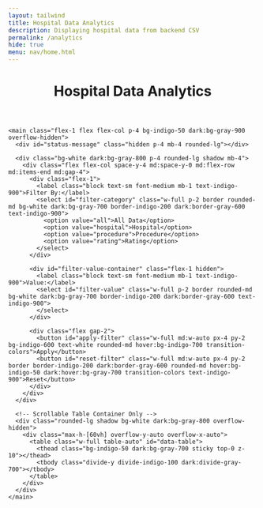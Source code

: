 ```yaml
---
layout: tailwind 
title: Hospital Data Analytics
description: Displaying hospital data from backend CSV
permalink: /analytics
hide: true
menu: nav/home.html
---
```


<style>
  html, body {
    overflow: hidden;
  }
</style>

<div class="min-h-screen bg-indigo-50 dark:bg-gray-900 text-gray-900 dark:text-gray-100">
  <div class="flex flex-col min-h-screen">
    <header class="bg-white dark:bg-gray-800 p-4 shadow-sm">
      <h1 class="text-2xl font-bold text-center text-indigo-900">Hospital Data Analytics</h1>
    </header>

    <main class="flex-1 flex flex-col p-4 bg-indigo-50 dark:bg-gray-900 overflow-hidden">
      <div id="status-message" class="hidden p-4 mb-4 rounded-lg"></div>

      <div class="bg-white dark:bg-gray-800 p-4 rounded-lg shadow mb-4">
        <div class="flex flex-col space-y-4 md:space-y-0 md:flex-row md:items-end md:gap-4">
          <div class="flex-1">
            <label class="block text-sm font-medium mb-1 text-indigo-900">Filter By:</label>
            <select id="filter-category" class="w-full p-2 border rounded-md bg-white dark:bg-gray-700 border-indigo-200 dark:border-gray-600 text-indigo-900">
              <option value="all">All Data</option>
              <option value="hospital">Hospital</option>
              <option value="procedure">Procedure</option>
              <option value="rating">Rating</option>
            </select>
          </div>

          <div id="filter-value-container" class="flex-1 hidden">
            <label class="block text-sm font-medium mb-1 text-indigo-900">Value:</label>
            <select id="filter-value" class="w-full p-2 border rounded-md bg-white dark:bg-gray-700 border-indigo-200 dark:border-gray-600 text-indigo-900">
            </select>
          </div>

          <div class="flex gap-2">
            <button id="apply-filter" class="w-full md:w-auto px-4 py-2 bg-indigo-600 text-white rounded-md hover:bg-indigo-700 transition-colors">Apply</button>
            <button id="reset-filter" class="w-full md:w-auto px-4 py-2 border border-indigo-200 dark:border-gray-600 rounded-md hover:bg-indigo-50 dark:hover:bg-gray-700 transition-colors text-indigo-900">Reset</button>
          </div>
        </div>
      </div>

      <!-- Scrollable Table Container Only -->
      <div class="rounded-lg shadow bg-white dark:bg-gray-800 overflow-hidden">
        <div class="max-h-[60vh] overflow-y-auto overflow-x-auto">
          <table class="w-full table-auto" id="data-table">
            <thead class="bg-indigo-50 dark:bg-gray-700 sticky top-0 z-10"></thead>
            <tbody class="divide-y divide-indigo-100 dark:divide-gray-700"></tbody>
          </table>
        </div>
      </div>
    </main>
  </div>
</div>

<script type="module">
import { pythonURI, fetchOptions } from '{{site.baseurl}}/assets/js/api/config.js';

document.addEventListener('DOMContentLoaded', async () => {
  const statusEl = document.getElementById('status-message');
  const tableHead = document.querySelector("#data-table thead");
  const tableBody = document.querySelector("#data-table tbody");
  const filterCategory = document.getElementById('filter-category');
  const filterValue = document.getElementById('filter-value');
  const filterValueContainer = document.getElementById('filter-value-container');
  const applyFilter = document.getElementById('apply-filter');
  const resetFilter = document.getElementById('reset-filter');
  
  let allData = [];
  let filteredData = [];

  // Show loading state
  function showLoading(message) {
    statusEl.textContent = message;
    statusEl.className = "p-4 mb-4 text-indigo-800 bg-indigo-100 dark:bg-indigo-200 dark:text-indigo-800 rounded-lg";
    statusEl.classList.remove("hidden");
  }

  // Show error message
  function showError(message) {
    statusEl.textContent = message;
    statusEl.className = "p-4 mb-4 text-red-800 bg-red-100 dark:bg-red-200 dark:text-red-800 rounded-lg";
    statusEl.classList.remove("hidden");
  }

  // Hide status message
  function hideStatus() {
    statusEl.classList.add("hidden");
  }

  // Fetch data from backend API
  async function fetchData() {
    showLoading("Loading hospital data...");
    tableHead.innerHTML = '';
    tableBody.innerHTML = '';
    
    try {
      const response = await fetch(`${pythonURI}/api/analytics`, {
        ...fetchOptions,
        method: "GET"
      });
      
      if (!response.ok) {
        throw new Error(`HTTP error! Status: ${response.status}`);
      }
      
      const result = await response.json();
      
      if (!result.success) {
        throw new Error(result.error || "Failed to load data");
      }
      
      if (result.data && result.data.length > 0) {
        allData = result.data;
        filteredData = [...allData];
        renderTable();
        setupFilters();
        hideStatus();
      } else {
        showError("No data available");
      }
    } catch (error) {
      console.error('Error:', error);
      showError(`Error loading data: ${error.message}`);
      tableBody.innerHTML = `
        <tr>
          <td colspan="100%" class="px-6 py-4 text-center text-gray-500">
            Failed to load data. Please try again later.
          </td>
        </tr>`;
    }
  }

  // Render the data table
  function renderTable(data = filteredData) {
    tableHead.innerHTML = '';
    tableBody.innerHTML = '';
    
    if (data.length === 0) {
      tableBody.innerHTML = `
        <tr>
          <td colspan="100%" class="px-6 py-4 text-center text-gray-500">
            No matching data found
          </td>
        </tr>`;
      return;
    }
    
    // Create headers from first item's keys
    const headerRow = document.createElement('tr');
    Object.keys(data[0]).forEach(key => {
      if (key.startsWith('_')) return; // Skip internal fields
      
      const th = document.createElement('th');
      th.className = 'px-2 sm:px-4 md:px-6 py-2 sm:py-3 text-left text-xs sm:text-sm font-medium text-indigo-900 dark:text-indigo-300 uppercase tracking-wider whitespace-nowrap';
      th.textContent = formatHeader(key);
      headerRow.appendChild(th);
    });
    tableHead.appendChild(headerRow);
    
    // Create table rows
    data.forEach(item => {
      const row = document.createElement('tr');
      row.className = 'hover:bg-indigo-50 dark:hover:bg-gray-700 transition-colors';
      
      Object.entries(item).forEach(([key, value]) => {
        if (key.startsWith('_')) return;
        
        const td = document.createElement('td');
        // Add truncate class for hospital names
        const isHospitalName = key === 'HOSPITAL' || key === 'HOSPITAL_NAME';
        td.className = `px-2 sm:px-4 md:px-6 py-2 sm:py-4 text-xs sm:text-sm text-indigo-900 dark:text-indigo-300 ${isHospitalName ? 'max-w-[200px] truncate' : 'whitespace-nowrap'}`;

        td.textContent = value !== null ? value : '';
        row.appendChild(td);
      });
      
      tableBody.appendChild(row);
    });
  }

  function formatHeader(key) {
    return key
      .replace(/_/g, ' ')                      // Replace underscores with spaces
      .replace(/([a-z])([A-Z])/g, '$1 $2')     // Add space before capital letters
      .replace(/\b\w/g, l => l.toUpperCase())  // Capitalize first letter of each word
      .trim();
  }

  // Set up filter controls
  function setupFilters() {
    filterCategory.addEventListener('change', () => {
      const category = filterCategory.value;
      
      if (category === 'all') {
        filterValueContainer.classList.add('hidden');
        return;
      }
      
      filterValueContainer.classList.remove('hidden');
      
      // Get unique values for the selected category
      const uniqueValues = [...new Set(allData.map(item => {
        if (category === 'hospital') return item.HOSPITAL || item.HOSPITAL_NAME;
        if (category === 'procedure') return item.PROCEDURE || item.PERFORMANCE_MEASURE;
        if (category === 'rating') {
          // Handle rating values - check both RATING and RATING_TEXT fields
          const rating = item.RATING || item.RATING_TEXT;
          if (rating) {
            // Normalize rating values
            const normalizedRating = rating.toString().trim();
            if (normalizedRating.includes('Better')) return 'Better';
            if (normalizedRating.includes('Expected')) return 'As Expected';
            if (normalizedRating.includes('Worse')) return 'Worse';
            return normalizedRating;
          }
          return null;
        }
        return item[category.toUpperCase()];
      }))].filter(Boolean).sort();
      
      // Populate value dropdown
      filterValue.innerHTML = '';
      uniqueValues.forEach(value => {
        const option = document.createElement('option');
        option.value = value;
        option.textContent = value;
        filterValue.appendChild(option);
      });
    });
    
    applyFilter.addEventListener('click', () => {
      const category = filterCategory.value;
      const value = filterValue.value;
      
      if (category === 'all') {
        filteredData = [...allData];
        renderTable();
        return;
      }
      
      // Filter the data
      filteredData = allData.filter(item => {
        if (category === 'hospital') {
          return (item.HOSPITAL || item.HOSPITAL_NAME) === value;
        }
        if (category === 'procedure') {
          return (item.PROCEDURE || item.PERFORMANCE_MEASURE) === value;
        }
        if (category === 'rating') {
          // Handle rating comparison - check both RATING and RATING_TEXT fields
          const itemRating = item.RATING || item.RATING_TEXT;
          if (!itemRating) return false;
          
          const normalizedRating = itemRating.toString().trim();
          if (value === 'Better') return normalizedRating.includes('Better');
          if (value === 'As Expected') return normalizedRating.includes('Expected');
          if (value === 'Worse') return normalizedRating.includes('Worse');
          return normalizedRating === value;
        }
        return item[category.toUpperCase()] === value;
      });
      
      renderTable();
    });
    
    resetFilter.addEventListener('click', () => {
      filterCategory.value = 'all';
      filterValueContainer.classList.add('hidden');
      filteredData = [...allData];
      renderTable();
    });
  }

  // Initial data load
  await fetchData();
});
</script>